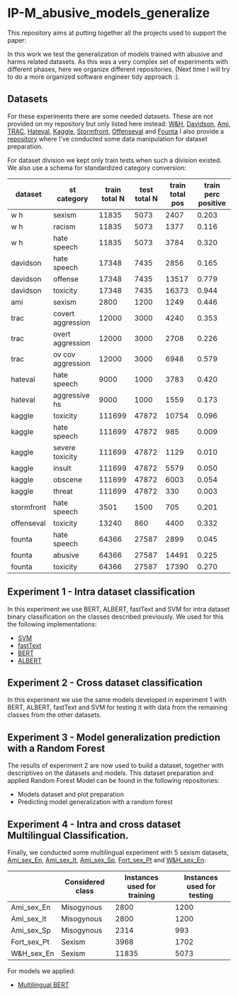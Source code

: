 # IP-M_abusive_models_generalize

This repository aims at putting together all the projects used to support the paper:



In this work we test the generalization of models trained with abusive and harms related datasets.
As this was a very complex set of experiments with different phases, here we organize different repositories.
(Next time I will try to do a more organized software engineer tidy approach :).

## Datasets

For these experiments there are some needed datasets. These are not provided on my repository but only listed here instead: [W&H](https://github.com/ZeerakW/hatespeech), [Davidson](https://github.com/t-davidson/hate-speech-and-offensive-language), [Ami](http://ceur-ws.org/Vol-2150/overview-AMI.pdf), [TRAC](https://www.aclweb.org/anthology/W18-4407.pdf), [Hateval](https://www.aclweb.org/anthology/S19-2007.pdf), [Kaggle](https://www.kaggle.com/c/jigsaw-toxic-comment-classification-challenge), [Stormfront](https://github.com/Vicomtech/hate-speech-dataset), [Offenseval](https://www.aclweb.org/anthology/S19-2010.pdf) and [Founta](https://zenodo.org/record/2657374)
I also provide a [repository](https://github.com/paulafortuna/abusive_harms_datasets_manipulation) where I've conducted some data manipulation for dataset preparation.

For dataset division we kept only train tests when such a division existed. We also use a schema for standardized category conversion:

| dataset    | st category       | train total N | test total N | train total pos | train perc positive |
|------------|-------------------|---------------|--------------|-----------------|---------------------|
| w h        | sexism            | 11835         | 5073         | 2407            | 0.203               |
| w h        | racism            | 11835         | 5073         | 1377            | 0.116               |
| w h        | hate speech       | 11835         | 5073         | 3784            | 0.320               |
| davidson   | hate speech       | 17348         | 7435         | 2856            | 0.165               |
| davidson   | offense           | 17348         | 7435         | 13517           | 0.779               |
| davidson   | toxicity          | 17348         | 7435         | 16373           | 0.944               |
| ami        | sexism            | 2800          | 1200         | 1249            | 0.446               |
| trac       | covert aggression | 12000         | 3000         | 4240            | 0.353               |
| trac       | overt aggression  | 12000         | 3000         | 2708            | 0.226               |
| trac       | ov cov aggression | 12000         | 3000         | 6948            | 0.579               |
| hateval    | hate speech       | 9000          | 1000         | 3783            | 0.420               |
| hateval    | aggressive hs     | 9000          | 1000         | 1559            | 0.173               |
| kaggle     | toxicity          | 111699        | 47872        | 10754           | 0.096               |
| kaggle     | hate speech       | 111699        | 47872        | 985             | 0.009               |
| kaggle     | severe toxicity   | 111699        | 47872        | 1129            | 0.010               |
| kaggle     | insult            | 111699        | 47872        | 5579            | 0.050               |
| kaggle     | obscene           | 111699        | 47872        | 6003            | 0.054               |
| kaggle     | threat            | 111699        | 47872        | 330             | 0.003               |
| stormfront | hate speech       | 3501          | 1500         | 705             | 0.201               |
| offenseval | toxicity          | 13240         | 860          | 4400            | 0.332               |
| founta     | hate speech       | 64366         | 27587        | 2899            | 0.045               |
| founta     | abusive           | 64366         | 27587        | 14491           | 0.225               |
| founta     | toxicity          | 64366         | 27587        | 17390           | 0.270               |

## Experiment 1 - Intra dataset classification

In this experiment we use BERT, ALBERT, fastText and SVM for intra dataset binary classification on the classes described previously.
We used for this the following implementations:
- [SVM](https://colab.research.google.com/drive/1yb0rfgFOZt9AeL0Hs5draQCV-e-7wwHz?usp=sharing#scrollTo=4u5nLQ6Fr0FT)
- [fastText](https://github.com/paulafortuna/abusive_harms_fastText)
- [BERT](https://colab.research.google.com/drive/1PRrByQvgNYf3cCc4LkN6k5rhw_rM9a9v?usp=sharing)
- [ALBERT](https://colab.research.google.com/drive/1QOfvUiPCZ1xOQp5X70ncwWqR7DtU8MAw?usp=sharing)

## Experiment 2 - Cross dataset classification

In this experiment we use the same models developed in experiment 1 with BERT, ALBERT, fastText and SVM for testing it with data from the remaining classes from the other datasets.

## Experiment 3 - Model generalization prediction with a Random Forest

The results of experiment 2 are now used to build a dataset, together with descriptives on the datasets and models.
This dataset preparation and applied Random Forest Model can be found in the following repositories:
- Models dataset and plot preparation
- Predicting model generalization with a random forest

## Experiment 4 - Intra and cross dataset Multilingual Classification.

Finally, we conducted some multilingual experiment with 5 sexism datasets, [Ami_sex_En](http://ceur-ws.org/Vol-2150/overview-AMI.pdf), [Ami_sex_It](http://ceur-ws.org/Vol-2150/overview-AMI.pdf), [Ami_sex_Sp](https://amiibereval2018.wordpress.com/), [Fort_sex_Pt](https://github.com/paulafortuna/Portuguese-Hate-Speech-Dataset) and [W&H_sex_En](https://github.com/ZeerakW/hatespeech):

|             | Considered class | Instances used for training | Instances used for testing |
|-------------|------------------|-----------------------------|----------------------------|
| Ami_sex_En  | Misogynous       | 2800                        | 1200                       |
| Ami_sex_It  | Misogynous       | 2800                        | 1200                       |
| Ami_sex_Sp  | Misogynous       | 2314                        | 993                        |
| Fort_sex_Pt | Sexism           | 3968                        | 1702                       |
| W&H_sex_En  | Sexism           | 11835                       | 5073                       |

For models we applied: 

- [Multilingual BERT](https://colab.research.google.com/drive/10lZ-cqFZPv9tHrIe0zIhSGjhnA5W-7W4?usp=sharing)
